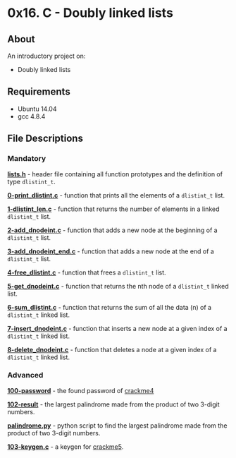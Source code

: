# 0x16. C - Doubly linked lists
## About
An introductory project on:
- Doubly linked lists
## Requirements
- Ubuntu 14.04
- gcc 4.8.4
## File Descriptions
### Mandatory
**[lists.h](lists.h)** - header file containing all function prototypes and the definition of type `dlistint_t`.

**[0-print_dlistint.c](0-print_dlistint.c)** - function that prints all the elements of a `dlistint_t` list.

**[1-dlistint_len.c](1-dlistint_len.c)** - function that returns the number of elements in a linked `dlistint_t` list.

**[2-add_dnodeint.c](2-add_dnodeint.c)** - function that adds a new node at the beginning of a `dlistint_t` list.

**[3-add_dnodeint_end.c](3-add_dnodeint_end.c)** - function that adds a new node at the end of a `dlistint_t` list.

**[4-free_dlistint.c](4-free_dlistint.c)** - function that frees a `dlistint_t` list.

**[5-get_dnodeint.c](5-get_dnodeint.c)** - function that returns the nth node of a `dlistint_t` linked list.

**[6-sum_dlistint.c](6-sum_dlistint.c)** - function that returns the sum of all the data (n) of a `dlistint_t` linked list.

**[7-insert_dnodeint.c](7-insert_dnodeint.c)** - function that inserts a new node at a given index of a `dlistint_t` linked list.

**[8-delete_dnodeint.c](8-delete_dnodeint.c)** - function that deletes a node at a given index of a `dlistint_t` linked list.

### Advanced
**[100-password](100-password)** - the found password of [crackme4](https://github.com/holbertonschool/0x16.c)

**[102-result](102-result)** - the largest palindrome made from the product of two 3-digit numbers.

**[palindrome.py](palindrome.py)** - python script to find the largest palindrome made from the product of two 3-digit numbers.

**[103-keygen.c](103-keygen.c)** - a keygen for [crackme5](https://github.com/holbertonschool/0x16.c).
